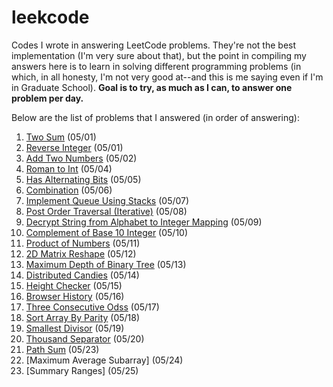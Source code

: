 # leekcode

Codes I wrote in answering LeetCode problems. They're not the best implementation (I'm very sure about that), but the point in compiling my answers here is to learn in solving different programming problems (in which, in all honesty, I'm not very good at--and this is me saying even if I'm in Graduate School). **Goal is to try, as much as I can, to answer one problem per day.**

Below are the list of problems that I answered (in order of answering):

1. [Two Sum](twoSum.py) (05/01)
2. [Reverse Integer](reverseInt.py) (05/01)
3. [Add Two Numbers](addTwoNumbers.py) (05/02)
4. [Roman to Int](romanToInt.py) (05/04)
5. [Has Alternating Bits](hasAlternatingBits.py) (05/05)
6. [Combination](combine.py) (05/06)
7. [Implement Queue Using Stacks](queueUsingStack.py) (05/07)
8. [Post Order Traversal (Iterative)](postorderTraversalIterative.py) (05/08)
9. [Decrypt String from Alphabet to Integer Mapping](freqAlphabets.py) (05/09)
10. [Complement of Base 10 Integer](bitwiseComplement.py) (05/10)
11. [Product of Numbers](productOfNumbers.py) (05/11)
12. [2D Matrix Reshape](matrixReshape.py) (05/12)
13. [Maximum Depth of Binary Tree](maxDepthBinaryTree.py) (05/13)
14. [Distributed Candies](distributedCandies.py) (05/14)
15. [Height Checker](heightChecker.py) (05/15)
16. [Browser History](browserHistory.py) (05/16)
17. [Three Consecutive Odss](threeConsecutiveOdds.py) (05/17)
18. [Sort Array By Parity](sortArrayByParity.py) (05/18)
19. [Smallest Divisor](smallestDivisor.py) (05/19)
20. [Thousand Separator](thousandSeparator.py) (05/20)
21. [Path Sum](pathSum.py) (05/23)
22. [Maximum Average Subarray] (05/24)
23. [Summary Ranges] (05/25)
